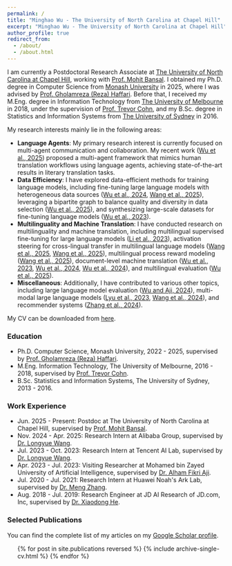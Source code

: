 ```yaml
---
permalink: /
title: "Minghao Wu - The University of North Carolina at Chapel Hill"
excerpt: "Minghao Wu - The University of North Carolina at Chapel Hill"
author_profile: true
redirect_from: 
  - /about/
  - /about.html
---
```



I am currently a Postdoctoral Research Associate at [The University of North Carolina at Chapel Hill](https://www.unc.edu/), working with [Prof. Mohit Bansal](https://www.cs.unc.edu/~mbansal/). I obtained my Ph.D. degree in Computer Science from [Monash University](https://www.monash.edu/) in 2025, where I was advised by [Prof. Gholamreza (Reza) Haffari](https://rezahaffari.github.io/HomePage/HomePage.html). Before that, I received my M.Eng. degree in Information Technology from [The University of Melbourne](https://www.unimelb.edu.au/) in 2018, under the supervision of [Prof. Trevor Cohn](https://trevorcohn.github.io/), and my B.Sc. degree in Statistics and Information Systems from [The University of Sydney](https://www.sydney.edu.au/) in 2016. 

My research interests mainly lie in the following areas:

* **Language Agents**: My primary research interest is currently focused on multi-agent communication and collaboration. My recent work ([Wu et al., 2025](https://arxiv.org/abs/2405.11804)) proposed a multi-agent framework that mimics human translation workflows using language agents, achieving state-of-the-art results in literary translation tasks. 
* **Data Efficiency**: I have explored data-efficient methods for training language models, including fine-tuning large language models with heterogeneous data sources ([Wu et al., 2024](https://arxiv.org/abs/2406.08811), [Wang et al., 2025](https://arxiv.org/abs/2505.12300)), leveraging a bipartite graph to balance quality and diversity in data selection ([Wu et al., 2025](https://arxiv.org/abs/2410.12458)), and synthesizing large-scale datasets for fine-tuning language models ([Wu et al., 2023](https://arxiv.org/abs/2304.14402)).
* **Multilinguality and Machine Translation**: I have conducted research on multilinguality and machine translation, including multilingual supervised fine-tuning for large language models ([Li et al., 2023](https://arxiv.org/abs/2305.15011)), activation steering for cross-lingual transfer in multilingual language models ([Wang et al., 2025](https://arxiv.org/abs/2410.12462), [Wang et al., 2025](https://arxiv.org/abs/2505.12313)), multilingual process reward modeling ([Wang et al., 2025](https://arxiv.org/abs/2502.12663)), document-level machine translation ([Wu et al., 2023](https://arxiv.org/abs/2302.08079), [Wu et al., 2024](https://arxiv.org/abs/2401.15360), [Wu et al., 2024](https://arxiv.org/abs/2401.06468)), and multilingual evaluation ([Wu et al., 2025](https://arxiv.org/abs/2504.15521)).
* **Miscellaneous**: Additionally, I have contributed to various other topics, including large language model evaluation ([Wu and Aji, 2024](https://arxiv.org/abs/2307.03025)), multi-modal large language models ([Lyu et al., 2023](https://arxiv.org/abs/2306.09093), [Wang et al., 2024](https://arxiv.org/abs/2311.16511)), and recommender systems ([Zhang et al., 2024](https://arxiv.org/abs/2405.11441)).

<!-- My CV can be downloaded from <a href="https://minghao-wu.github.io/files/cv/minghao-wu-cv-en.pdf"><u>English version</u></a> and <a href="https://minghao-wu.github.io/files/cv/minghao-wu-cv-zh.pdf"><u>中文版</u></a>. -->
My CV can be downloaded from <a href="https://minghao-wu.github.io/files/cv/minghao-wu-cv-en.pdf"><u>here</u></a>.

### Education

* Ph.D. Computer Science, Monash University, 2022 - 2025, supervised by [Prof. Gholamreza (Reza) Haffari](https://rezahaffari.github.io/HomePage/HomePage.html).
* M.Eng. Information Technology, The University of Melbourne, 2016 - 2018, supervised by [Prof. Trevor Cohn](https://trevorcohn.github.io/).
* B.Sc. Statistics and Information Systems, The University of Sydney, 2013 - 2016.


### Work Experience

* Jun. 2025 - Present: Postdoc at The University of North Carolina at Chapel Hill, supervised by [Prof. Mohit Bansal](https://www.cs.unc.edu/~mbansal/).
* Nov. 2024 - Apr. 2025: Research Intern at Alibaba Group, supervised by [Dr. Longyue Wang](http://www.longyuewang.com/).
* Jul. 2023 - Oct. 2023: Research Intern at Tencent AI Lab, supervised by [Dr. Longyue Wang](http://www.longyuewang.com/).
* Apr. 2023 - Jul. 2023: Visiting Researcher at Mohamed bin Zayed University of Artificial Intelligence, supervised by [Dr. Alham Fikri Aji](https://afaji.github.io/).
* Jul. 2020 - Jul. 2021: Research Intern at Huawei Noah's Ark Lab, supervised by [Dr. Meng Zhang](https://zmlarry.github.io/).
* Aug. 2018 - Jul. 2019: Research Engineer at JD AI Research of JD.com, Inc, supervised by [Dr. Xiaodong He](https://scholar.google.com/citations?user=W5WbqgoAAAAJ&hl=en).

### Selected Publications
You can find the complete list of my articles on my [Google Scholar profile](https://scholar.google.com/citations?user=E2zcuy0AAAAJ&hl=en).

  <ul>{% for post in site.publications reversed %}
    {% include archive-single-cv.html %}
  {% endfor %}</ul>